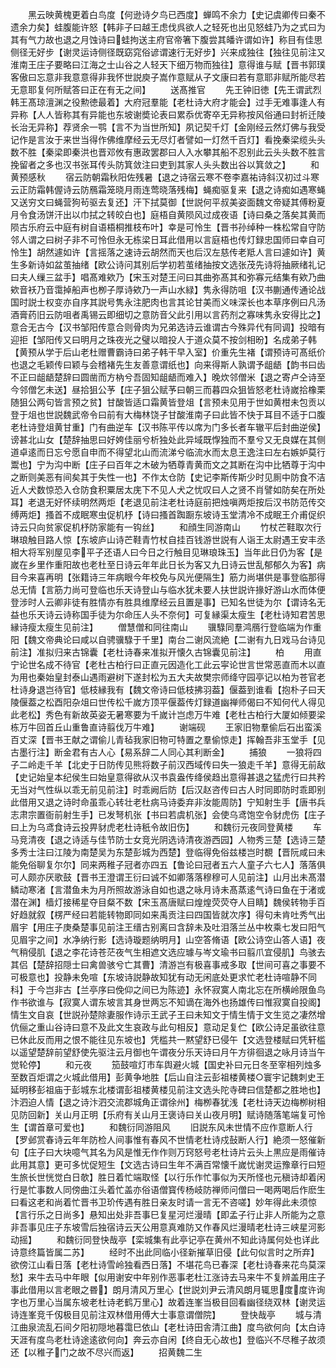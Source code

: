 <!-- { "loadSidebar": true } -->
　　黑云映黄槐更着白鸟度【何逊诗夕鸟已西度】蝉鸣不余力【史记虞卿传曰秦不遗余力矣】蛙腹能许怒【韩非子曰越王虑伐呉欲人之轻死也出见怒蛙乃为之式曰为其有气力故也退之月蚀诗曰蛙拘送主府官帝箸下腹尝其皤许谓如许】称目有佳思侧径无好步【谢灵运诗侧径既窈窕俗谚谓速行无好步】兴来成独往【独往见前注又淮南王庄子要略曰江海之士山谷之人轻天下细万物而独往】意得谁与赋【晋书郭璞客傲曰忘意非我意意得非我怀世説庾子嵩作意赋从子文康曰若有意耶非赋所能尽若无意耶复何所赋答曰正在有无之间】
　　送髙推官
　　先王钟旧徳【先王谓武烈韩王髙琼澶渊之役勲徳最着】大府冠羣能【老杜诗大府才能会】过手无难事逢人有异称【人人皆称其有异能也东坡谢奬论表曰累忝优寄卒无异称按风俗通曰封祈迁陵长治无异称】荐贤余一鹗【言不为当世所知】夙记契千灯【金刚经云然灯佛与我受记作是言汝于来世当得作佛维摩经云无尽灯者譬如一灯然千百灯】看挽秦梁缆头头数不胜【秦梁即秦洪也晋邓攸有惠政罢郡曰人入水攀其船不忍别此云头头数不胜言挽留者之多也汉书张耳传头防箕敛注曰吏到其家人头头数出谷以箕敛之】
　　和黄预感秋
　　宿云防朝霜秋阳佐残暑【退之诗宿云寒不卷李嘉祐诗斜汉初过斗寒云正防霜韩偓诗云防鴈霜笼晓月雨连莺晓落残梅】蝇痴驱复来【退之诗痴如遇寒蝇又送穷文曰蝇营狗茍驱去复还】汗下拭莫御【世説何平叔美姿面魏文帝疑其傅粉夏月令食汤饼汗出以巾拭之转皎白也】庭梧自黄陨风过成夜语【诗曰桑之落矣其黄而陨古乐府云中庭有树自语梧桐推枝布叶】幸是可怜生【晋书孙绰种一株松常自守防邻人谓之曰树子非不可怜但永无栋梁日耳此借用以言庭梧也传灯録忠国师曰幸自可怜生】胡然遽如许【言摇落之速诗云胡然而天也后汉左慈传老羝人言曰遽如许】黄生多新诗如盆茧抽绪【欧公诗问其别后学初若茧绪抽按文选张茂先诗将抽厥绪礼记曰夫人缫三盆手】唱髙难欸乃【宋玉对楚王问曰其曲弥髙其和弥寡元结集有欸乃曲欸音袄乃音霭掉船声也栁子厚诗欸乃一声山水緑】隽永得防咀【汉书蒯通传通论战国时説士权变亦自序其説号隽永注肥肉也言其论甘美而义味深长也本草序例曰凡汤酒膏药旧云防咀者禹锡云即细切之意防音父此引用以言药剂之寡味隽永安得比之】意合无古今【汉书邹阳传意合则骨肉为兄弟选诗云谁谓古今殊异代有同调】投暗有迎拒【邹阳传又曰明月之珠夜光之璧以暗投人于道众莫不按剑相昐】名成弟子韩【黄预从学于后山老杜赠曹霸诗曰弟子韩干早入室】价重先生褚【谓预诗可髙纸价也退之毛颖传曰颖与会稽褚先生友善意谓纸也】向来得斯人孰谓予龃龉【韵书曰齿不正曰龃龉楚辞曰圆凿而方枘兮吾固知龃龉而难入】晚炊邻僧米【退之寄卢仝诗至今邻僧乞未送】昼拾狙公芧【庄子狙公赋芧曰朝三而暮四众狙皆怒老杜诗嵗拾橡栗随狙公两句皆言预之贫】甘酸皆适口霜黄皆登俎【言预未见用于世如黄柑未包贡以登于俎也世説魏武帝令曰前有大梅林饶子甘酸淮南子曰此皆不快于耳目不适于口腹老杜诗登俎黄甘重】门有曲逆车【汉书陈平传以席为门多长者车辙平后封曲逆侯】谤甚北山女【楚辞抽思曰好姱佳丽兮析独处此异域既惸独而不羣兮又无良媒在其侧道卓逺而日忘兮愿自申而不得望北山而流涕兮临流水而太息王逸注曰左右嫉妒莫行鬻也】宁为沟中断【庄子曰百年之木破为牺尊青黄而文之其断在沟中比牺尊于沟中之断则美恶有间矣其于失性一也】不作太仓防【史记李斯传斯少时见厠中防食不洁近人犬数惊恐入仓防食积粟居太庑下不见人犬之忧叹曰人之贤不肖譬如防矣在所处耳】老退无好怀续明然两炬【老退见前注老杜诗庭前把烛嗔两炬按后汉书防范传交缚两炬】搔首不成眠寒虫促机杼【诗曰搔首踟蹰东坡诗玉堂清冷不成眠王介甫促织诗云只向贫家促机杼防家能有一钩丝】
　　和顔生同游南山
　　竹杖芒鞋取次行琳琅触目路人惊【东坡庐山诗芒鞋青竹杖自挂百钱游世説有人诣王太尉遇王安丰丞相大将军别屋见李平子还语人曰今日之行触目见琳琅珠玉】当年此日仍为客【是嵗在乡里作重阳故也老杜至日诗云年年此日长为客又九日诗云世乱郁郁久为客】病目今来喜再明【张籍诗三年病眼今年校免与风光便隔生】筋力尚堪供是事登临那得总无情【言筋力尚可登临也乐天诗登山与临水犹未要人扶世説许掾好游山水而体便登涉时人云卿非徒有胜情亦有胜具维摩经云且置是事】已知名世徒为尔【谓诗名无益也乐天诗云诗称国手徒为尔命压人头不奈何】可复縁渠太瘦生【老杜诗知君苦思縁诗瘦太瘦生见前注】
　　僧慧僧和同往南山
　　骥騄同羣鸿鴈行登临端为作重阳【魏文帝典论曰咸以自骋骥騄于千里】南台二谢风流絶【二谢有九日戏马台诗见前注】准拟归来古锦囊【老杜诗春来准拟开懐久古锦囊见前注】
　　柏
　　用直宁论世名成不待官【老杜古柏行曰正直元因造化工此云寜论世言世常恶直而木以直为用也秦始皇封泰山遇雨避树下遂封松为五大夫故樊宗师绛守园亭记以柏为苍官老杜诗身退岂待官】低枝縁我有【魏文帝诗曰低枝拂羽葢】偃葢到谁看【抱朴子曰天陵偃葢之松酉阳杂俎曰世传松千嵗方顶平偃葢传灯録道幽禅师偈曰不知何代人得见此老松】秀色有新故英姿无暑寒要为千嵗计岂虑万牛难【老杜古柏行大厦如倾要梁栋万牛回首丘山重鲁直诗翦伐万牛难】
　　谢端砚
　　王家旧物羣偷后石出蛮溪百丈深【晋书王献之谓偷儿青毡我家旧物可特置之羣偷惊走】挥翰吾非玉堂手【见古墨行注】断金君有古人心【易系辞二人同心其利断金】
　　捕狼
　　一狼将四子二岭走千羊【北史于日防传见熊将数子前汉西域传曰失一狼走千羊】意得无前敌【史记始皇本纪侯生曰始皇意得欲从汉书袁盎传绛侯趋出意得甚退之猛虎行曰共矜无当对气性纵以乖无前见前注】时乖阙后防【后汉赵咨传曰古人时同即防时乖即别此借用又退之诗时命虽乖心转壮老杜病马诗委弃非汝能周防】宁知射生手【唐书兵志肃宗置衙前射生手】已发弩机张【书曰若虞机张】会使乌鸢饱空令豺虎伤【庄子曰上为乌鸢食诗云投畀豺虎老杜诗秖令故旧伤】
　　和魏衍元夜同登黄楼
　　车马竞清夜【退之诗适与佳节防士女竞光阴选诗清夜游西园】人物秀三楚【选诗三楚多秀士注曰江陵为南楚吴为东楚彭城为西楚】登临得免俗兹楼岂时覩【晋阮咸曰未能免俗聊复尔尔】同来两稚子冠者亦四五【鲁论曰冠者五六人童子六七人】落落俱可人颇亦厌歌鼓【晋书王澄谓王衍曰诚不如卿落落穆穆可人见前注】山月出未髙潜鳞动寒渚【言潜鱼未为月所照故游泳自如也退之咏月诗未髙蒸逺气诗曰鱼在于渚或潜在渊】樯灯接稀星夺目粲不数【宋玉髙唐赋曰煌煌荧荧夺人目睛】魏侯转物手百好趋就叙【楞严经曰若能转物即同如来禹贡注曰四国皆就次序】得句未肯吐秀气出眉宇【用庄子庚桑楚事见前注王缙古别离曰含辞未及吐泪落兰丛中枚乘七发曰阳气见眉宇之间】水净纳行影【选诗璇题纳明月】山空答脩语【欧公诗空山答人语】夜气稍侵肌【退之李花诗苍茫夜气生相遮文选应璩与岑文瑜书曰翦爪宜侵肌】鸟骇去其侣【楚辞招隠士曰禽兽骇兮亡其曹】清游岂有极喜事戒多取【世间可喜之事要不可极意也】投静未免喧【东坡诗説静故知犹有动无闲底处更求忙老杜诗喧静不同科】于今岂非古【兰亭序曰俛仰之间已为陈迹】永怀寂寞人南北忘在所横岭限鱼鸟作书欲谁与【寂寞人谓东坡言其身世两忘不知谪在海外也扬雄传曰惟寂寞自投阁】情生文自哀【世説孙楚除妻服作诗示王武子王曰未知文于情生情于文生览之凄然增伉俪之重山谷诗曰意不及此文生哀政与此句相反】意动足复伫【欧公诗足虽欲往意已休此反而用之恨不能往见东坡也】凭槛共一黙望舒已侵午【文选登楼赋曰凭轩槛以遥望楚辞前望舒使先驱注云月御也午谓夜分乐天诗曰月午方徘徊退之咏月诗当午觉轮停】
　　和元夜
　　笳鼓喧灯市车舆避火城【国史补曰元日冬至宰相列烛多至数百炬谓之火城此借用】彭黄争地胜【后山自注云彭祖楼黄楼○寰宇记魏刺史王延明移彭祖庙于彭城东北楼谓彭祖楼黄楼见前注文选头陀寺碑曰信楚都之胜地也】汴泗迫人情【退之诗汴泗交流郡城角正谓徐州】梅栁春犹浅【老杜诗天边梅栁树相见防回新】关山月正明【乐府有关山月王褒诗曰关山夜月明】赋诗随落笔端复可怜生【谓首章可爱也】
　　和魏衍同游阻风
　　旧説东风未世情不应作意断人行【罗邺赏春诗云年年防检人间事惟有春风不世情老杜诗戍鼔断人行】絶须一怒催新句【庄子曰大块噫气其名为风是惟无作作则万窍怒号老杜诗片云头上黒应是雨催诗此用其意】更可多忧促短生【文选古诗曰生年不满百常懐千嵗忧谢灵运豫章行曰短生旅长世恍觉白日欹】胜日着忙端取怪【以行乐作忙事似为天所怪也元稹诗却着闲行是忙事数人同傍曲江头着忙盖亦俗语僧寳传杨岐防禅师问僧曰一喝两喝后作麽生曰看这老和尚着忙晋书卫玠传遇有胜日亲友时请一言无不咨嗟】妙年得此未须惊【言行乐之日尚多】悬知出处非吾事巳复星河烂漫晴【即孟子行止非人所能为之意非吾事见庄子东坡雪后独宿诗云天公用意真难防又作春风烂漫晴老杜诗三峡星河影动摇】
　　和魏衍同登快哉亭【栾城集有此亭记亭在黄州不知此诗属何处也详此诗意终篇皆属二苏】
　　经时不出此同临小径新摧草旧侵【此句似言时之所弃】欲傍江山看日落【老杜诗雪岭独看西日落】不堪花鸟已春深【老杜诗春来花鸟莫深愁】来牛去马中年眼【似用谢安中年别作恶事老杜江涨诗去马来牛不复辨盖用庄子事此借用以言老眼之昬】朗月清风万里心【世説刘尹云清风朗月辄思度度许询字也万里心当属东坡老杜诗老鹤万里心】故着连峯当极目回看幽径绕双林【谢灵运诗连峯竞千仭极目见前注双林借用傅大士事意谓僧院】
　　登快哉亭
　　城与清江曲泉流乱石间夕阳初隠地暮霭巳依山【老杜诗田舎清江曲】度鸟欲何向【太白诗天涯有度鸟老杜诗途逺欲何向】奔云亦自闲【终自无心故也】登临兴不尽稚子故须还【以稚子门之故不尽兴而返】
　　招黄魏二生
